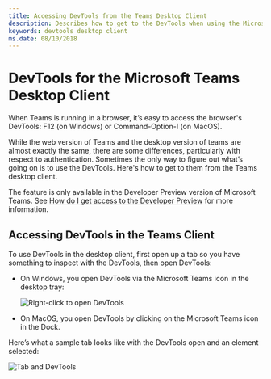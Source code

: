 ```yaml
---
title: Accessing DevTools from the Teams Desktop Client
description: Describes how to get to the DevTools when using the Microsoft Teams Desktop Client
keywords: devtools desktop client
ms.date: 08/10/2018
---
```

# DevTools for the Microsoft Teams Desktop Client

When Teams is running in a browser, it’s easy to access the browser's DevTools: F12 (on Windows) or Command-Option-I (on MacOS).

While the web version of Teams and the desktop version of teams are almost exactly the same, there are some differences, particularly with respect to authentication. Sometimes the only way to figure out what’s going on is to use the DevTools. Here's how to get to them from the Teams desktop client.

The feature is only available in the Developer Preview version of Microsoft Teams. See [How do I get access to the Developer Preview](~/resources/dev-preview/developer-preview-features) for more information.

## Accessing DevTools in the Teams Client

To use DevTools in the desktop client, first open up a tab so you have something to inspect with the DevTools, then open DevTools:

* On Windows, you open DevTools via the Microsoft Teams icon in the desktop tray:

  ![Right-click to open DevTools](~/assets/images/dev-preview/devtools-right-click.png)

* On MacOS, you open DevTools by clicking on the Microsoft Teams icon in the Dock.

Here’s what a sample tab looks like with the DevTools open and an element selected:

![Tab and DevTools](~/assets/images/dev-preview/tab-and-devtools.png)
